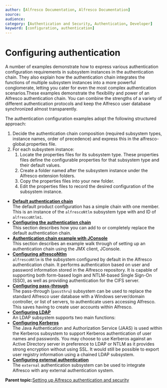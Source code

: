 ```yaml
---
author: [Alfresco Documentation, Alfresco Documentation]
source: 
audience: 
category: [Authentication and Security, Authentication, Developer]
keyword: [configuration, authentication]
---
```


# Configuring authentication

A number of examples demonstrate how to express various authentication configuration requirements in subsystem instances in the authentication chain. They also explain how the authentication chain integrates the functions of multiple subsystem instances into a more powerful conglomerate, letting you cater for even the most complex authentication scenarios.These examples demonstrate the flexibility and power of an Alfresco authentication chain. You can combine the strengths of a variety of different authentication protocols and keep the Alfresco user database synchronized almost transparently.

The authentication configuration examples adopt the following structured approach:

1.  Decide the authentication chain composition \(required subsystem types, instance names, order of precedence\) and express this in the alfresco-global.properties file.
2.  For each subsystem instance:
    1.  Locate the properties files for its subsystem type. These properties files define the configurable properties for that subsystem type and their default values.
    2.  Create a folder named after the subsystem instance under the Alfresco extension folders.
    3.  Copy the properties files into your new folder.
    4.  Edit the properties files to record the desired configuration of the subsystem instance.

-   **[Default authentication chain](../concepts/auth-subsystem-defaultauth.md)**  
The default product configuration has a simple chain with one member. This is an instance of the `alfrescoNtlm` subsystem type with and ID of `alfrescoNtlm1`.
-   **[Configuring the authentication chain](../tasks/auth-subsystem-chain-config.md)**  
This section describes how you can add to or completely replace the default authentication chain.
-   **[Authentication chain example with JConsole](../concepts/auth-jconsole-example.md)**  
This section describes an example walk through of setting up an authentication chain using the JMX client, JConsole.
-   **[Configuring alfrescoNtlm](../concepts/auth-alfrescontlm-intro.md)**  
`alfrescoNtlm` is the subsystem configured by default in the Alfresco authentication chain. It performs authentication based on user and password information stored in the Alfresco repository. It is capable of supporting both form-based login and NTLM-based Single Sign-On \(SSO\), as well as providing authentication for the CIFS server.
-   **[Configuring pass-through](../concepts/auth-passthru-intro.md)**  
The pass-through \(`passthru`\) subsystem can be used to replace the standard Alfresco user database with a Windows server/domain controller, or list of servers, to authenticate users accessing Alfresco. This saves having to create user accounts within Alfresco.
-   **[Configuring LDAP](../concepts/auth-ldap-intro.md)**  
An LDAP subsystem supports two main functions:
-   **[Configuring Kerberos](../concepts/auth-kerberos-intro.md)**  
The Java Authentication and Authorization Service \(JAAS\) is used within the Kerberos subsystem to support Kerberos authentication of user names and passwords. You may choose to use Kerberos against an Active Directory server in preference to LDAP or NTLM as it provides strong encryption without using SSL. It would still be possible to export user registry information using a chained LDAP subsystem.
-   **[Configuring external authentication](../concepts/auth-external-intro.md)**  
The `external` authentication subsystem can be used to integrate Alfresco with any external authentication system.

**Parent topic:**[Setting up Alfresco authentication and security](../concepts/auth-intro.md)

